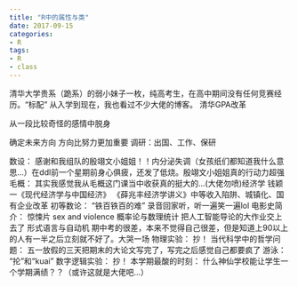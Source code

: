 ```yaml
---
title: "R中的属性与类"
date: 2017-09-15
categories: 
- R
tags:
- R
- class
---
```

清华大学贵系（跪系）的弱小妹子一枚，纯高考生，在高中期间没有任何竞赛经历。“标配” 从入学到现在，我也看过不少大佬的博客。
清华GPA改革

从一段比较奇怪的感情中脱身

确定未来方向  方向比努力更加重要 调研：出国、工作、保研

数设：
感谢和我组队的殷翊文小姐姐！！内分泌失调（女孩纸们都知道我什么意思...）在ddl前一个星期前身心俱疲，还发了低烧。殷翊文小姐姐真的行动力超强
毛概：
其实我感觉我从毛概这门课当中收获真的挺大的...(大佬勿喷)经济学 钱颖一《现代经济学与中国经济》 《薛兆丰经济学讲义》中等收入陷阱、城镇化、国有企业改革
初等数论：
“铁百铁百的难” 录音回家听，听一遍笑一遍lol 
电影史简介：
惊悚片 sex and violence 
概率论与数理统计
把人工智能导论的大作业交上去了
形式语言与自动机
期中考的很差，本来不觉得自己很差，但是知道上90以上的人有一半之后立刻就不好了。大哭一场
物理实验：
抄！
当代科学中的哲学问题：
五一放假的三天把期末的大论文写完了，写完之后感觉自己都要疯了
游泳：
“抡”和“kuai”
数字逻辑实验：
抄！
本学期最酸的时刻：
什么神仙学校能让学生一个学期满绩？？（或许这就是大佬吧...）

